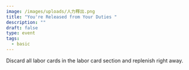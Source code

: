 ```yaml
---
image: /images/uploads/人力釋出.png
title: "You're Released from Your Duties "
description: ""
draft: false
type: event
tags:
  - basic
---
```

Discard all labor cards in the labor card section and replenish right away.
